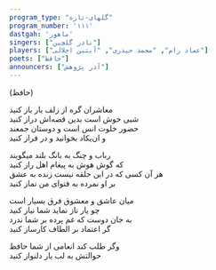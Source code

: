 ```yaml
---
program_type: "گلهای-تازه"
program_number: '۱۱۱'
dastgah: 'ماهور'
singers: ["نادر گلچین"]
players: ["عماد رام", "محمد حیدری", "آبتین اجلالی"] 
poets: ["حافظ"]
announcers: ["آذر پژوهش"]
---
```


(حافظ)

معاشران گره از زلف یار باز کنید  
شبی خوش است بدین قصه‌اش دراز کنید  
حضور خلوت انس است و دوستان جمعند  
و ان‌یکاد بخوانید و در فراز کنید  

رباب و چنگ به بانگ بلند میگویند  
که گوش هوش به پیغام اهل راز کنید  
هر آن کسی که در این حلقه نیست زنده به عشق  
بر او نمرده به فتوای من نماز کنید  

میان عاشق و معشوق فرق بسیار است  
چو یار ناز نماید شما نیاز کنید  
به جان دوست که غم پرده بر شما ندرد  
گر اعتماد بر الطاف کارساز کنید  

وگر طلب کند انعامی از شما حافظ  
حوالتش به لب یار دلنواز کنید
